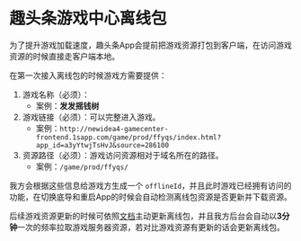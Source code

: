 # 趣头条游戏中心离线包

为了提升游戏加载速度，趣头条App会提前把游戏资源打包到客户端，在访问游戏资源的时候直接走客户端本地。

在第一次接入离线包的时候游戏方需要提供：

1. 游戏名称（必须）：
    * 案例：**发发摇钱树**
2. 游戏链接（必须）：可以完整进入游戏。
    * 案例：`http://newidea4-gamecenter-frontend.1sapp.com/game/prod/ffyqs/index.html?app_id=a3yYtwjTsHvJ&source=286100`
3. 资源路径（必须）：游戏访问资源相对于域名所在的路径。
    * 案例：`/game/prod/ffyqs/`

我方会根据这些信息给游戏方生成一个 `offlineId`，并且此时游戏已经拥有访问的功能，在切换底导和重启App的时候会自动检测离线包资源是否更新并下载资源。

后续游戏资源更新的时候可依照[文档](http://image-slim.qttfe.com/#/?id=_4%e3%80%81%e4%b8%bb%e5%8a%a8%e6%9b%b4%e6%96%b0%e7%a6%bb%e7%ba%bf%e5%8c%85)主动更新离线包，并且我方后台会自动以**3分钟**一次的频率拉取游戏服务器资源，若对比游戏资源有更新的话会更新离线包。
